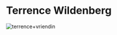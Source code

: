 # Terrence Wildenberg

![terrence+vriendin](https://scontent-amt2-1.xx.fbcdn.net/v/t1.0-9/18301809_810570935775930_831772695419170551_n.jpg?oh=9ae6a5cfd479358da426d8c9668f8ed5&oe=5A262CCA)
